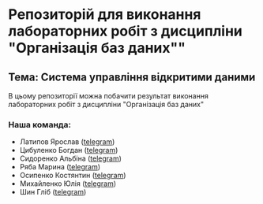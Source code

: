 # Репозиторій для виконання лабораторних робіт з дисципліни "Організація баз даних""

## Тема: Система управління відкритими даними

В цьому репозиторії можна побачити результат виконання лабораторних робіт з дисципліни "Організація баз даних"

### Наша команда:
* Латипов Ярослав    ([telegram](https://t.me/weaboo3110))
* Цибуленко Богдан   ([telegram](https://t.me/ratehussians))
* Сидоренко Альбіна  ([telegram](https://t.me/qsopol))
* Ряба Марина  ([telegram](https://t.me/mmmimaaa))
* Осипенко Костянтин  ([telegram](https://t.me/kosya1500000))
* Михайленко Юлія  ([telegram](https://t.me/yull44ik))
* Шин Гліб  ([telegram](https://t.me/tupogleb))
